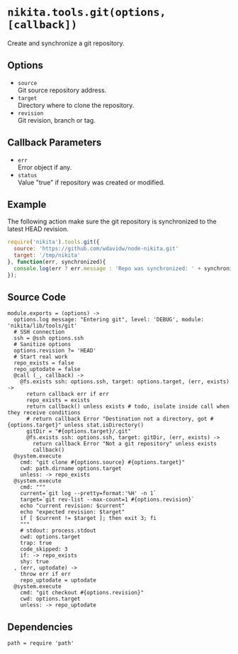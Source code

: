 
# `nikita.tools.git(options, [callback])`

Create and synchronize a git repository.

## Options

* `source`   
  Git source repository address.   
* `target`   
  Directory where to clone the repository.   
* `revision`   
  Git revision, branch or tag.   

## Callback Parameters

* `err`   
  Error object if any.   
* `status`   
  Value "true" if repository was created or modified.   

## Example

The following action make sure the git repository is synchronized to the latest
HEAD revision.

```javascript
require('nikita').tools.git({
  source: 'https://github.com/wdavidw/node-nikita.git'
  target: '/tmp/nikita'
}, function(err, synchronized){
  console.log(err ? err.message : 'Repo was synchronized: ' + synchronized);
});
```

## Source Code

    module.exports = (options) ->
      options.log message: "Entering git", level: 'DEBUG', module: 'nikita/lib/tools/git'
      # SSH connection
      ssh = @ssh options.ssh
      # Sanitize options
      options.revision ?= 'HEAD'
      # Start real work
      repo_exists = false
      repo_uptodate = false
      @call (_, callback) ->
        @fs.exists ssh: options.ssh, target: options.target, (err, exists) ->
          return callback err if err
          repo_exists = exists
          return callback() unless exists # todo, isolate inside call when they receive conditions
          # return callback Error "Destination not a directory, got #{options.target}" unless stat.isDirectory()
          gitDir = "#{options.target}/.git"
          @fs.exists ssh: options.ssh, target: gitDir, (err, exists) ->
            return callback Error "Not a git repository" unless exists
            callback()
      @system.execute
        cmd: "git clone #{options.source} #{options.target}"
        cwd: path.dirname options.target
        unless: -> repo_exists
      @system.execute
        cmd: """
        current=`git log --pretty=format:'%H' -n 1`
        target=`git rev-list --max-count=1 #{options.revision}`
        echo "current revision: $current"
        echo "expected revision: $target"
        if [ $current != $target ]; then exit 3; fi
        """
        # stdout: process.stdout
        cwd: options.target
        trap: true
        code_skipped: 3
        if: -> repo_exists
        shy: true
      , (err, uptodate) ->
        throw err if err
        repo_uptodate = uptodate
      @system.execute
        cmd: "git checkout #{options.revision}"
        cwd: options.target
        unless: -> repo_uptodate

## Dependencies

    path = require 'path'
